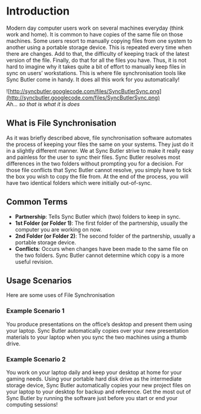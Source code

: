 # Introduction #
Modern day computer users work on several machines everyday (think work and home). It is common to have copies of the same file on those machines.
Some users resort to manually copying files from one system to another using a portable storage device. This is repeated every time when there are changes. Add to that, the difficulty of keeping track of the latest version of the file. Finally, do that for all the files you have.
Thus, it is not hard to imagine why it takes quite a bit of effort to manually keep files in sync on users’ workstations. This is where file synchronisation tools like Sync Butler come in handy. It does all this work for you automatically!

![http://syncbutler.googlecode.com/files/SyncButlerSync.png](http://syncbutler.googlecode.com/files/SyncButlerSync.png)
<br />
_Ah... so that is what it is does_
<br />

## What is File Synchronisation ##
As it was briefly described above, file synchronisation software automates the process of keeping your files the same on your systems. They just do it in a slightly different manner.
We at Sync Butler strive to make it really easy and painless for the user to sync their files. Sync Butler resolves most differences in the two folders without prompting you for a decision. For those file conflicts that Sync Butler cannot resolve, you simply have to tick the box you wish to copy the file from.
At the end of the process, you will have two identical folders which were initially out-of-sync.

## Common Terms ##
  * **Partnership**: Tells Sync Butler which (two) folders to keep in sync.
  * **1st Folder (or Folder 1)**: The first folder of the partnership, usually the computer you are working on now.
  * **2nd Folder (or Folder 2)**: The second folder of the partnership, usually a portable storage device.
  * **Conflicts**: Occurs when changes have been made to the same file on the two folders. Sync Butler cannot determine which copy is a more useful revision.

## Usage Scenarios ##
Here are some uses of File Synchronisation

### Example Scenario 1 ###
You produce presentations on the office’s desktop and present them using your laptop. Sync Butler automatically copies over your new presentation materials to your laptop when you sync the two machines using a thumb drive.

### Example Scenario 2 ###
You work on your laptop daily and keep your desktop at home for your gaming needs. Using your portable hard disk drive as the intermediate storage device, Sync Butler automatically copies your new project files on your laptop to your desktop for backup and reference.
Get the most out of Sync Butler by running the software just before you start or end your computing sessions!